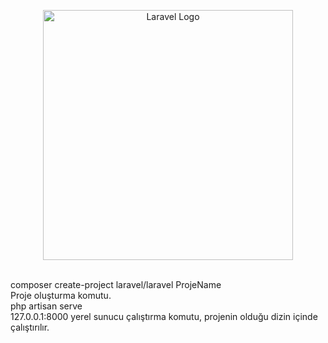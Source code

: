 <p align="center"><a href="https://laravel.com" target="_blank"><img src="https://raw.githubusercontent.com/laravel/art/master/logo-lockup/5%20SVG/2%20CMYK/1%20Full%20Color/laravel-logolockup-cmyk-red.svg" width="400" alt="Laravel Logo"></a></p>
<br>
composer create-project  laravel/laravel ProjeName
<br>
Proje oluşturma komutu.
<br>
php artisan serve
<br>
127.0.0.1:8000 yerel sunucu çalıştırma komutu, projenin olduğu dizin içinde çalıştırılır.



